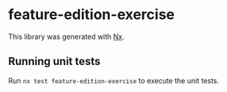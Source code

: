 # feature-edition-exercise

This library was generated with [Nx](https://nx.dev).

## Running unit tests

Run `nx test feature-edition-exercise` to execute the unit tests.
